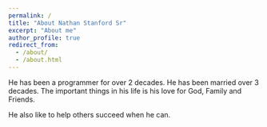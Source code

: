 ```yaml
---
permalink: /
title: "About Nathan Stanford Sr"
excerpt: "About me"
author_profile: true
redirect_from: 
  - /about/
  - /about.html
---
```


He has been a programmer for over 2 decades. He has been married over 3 decades. The important things in his life is his love for God, Family and Friends.  

He also like to help others succeed when he can.